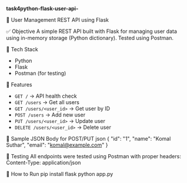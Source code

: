 **task4python-flask-user-api-**

🧠 User Management REST API using Flask

✅ Objective
A simple REST API built with Flask for managing user data using in-memory storage (Python dictionary). 
Tested using Postman.

🔧 Tech Stack
- Python
- Flask
- Postman (for testing)

📌 Features
- `GET /` → API health check
- `GET /users` → Get all users
- `GET /users/<user_id>` → Get user by ID
- `POST /users` → Add new user
- `PUT /users/<user_id>` → Update user
- `DELETE /users/<user_id>` → Delete user

🔄 Sample JSON Body for POST/PUT
json
{
  "id": "1",
  "name": "Komal Suthar",
  "email": "komal@example.com"
}

📸 Testing
All endpoints were tested using Postman with proper headers:
Content-Type: application/json

📁 How to Run
pip install flask
python app.py

